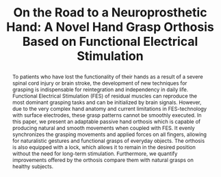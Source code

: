 ---
isconference: true
title: "On the Road to a Neuroprosthetic Hand: A Novel Hand Grasp Orthosis Based on Functional Electrical Stimulation"
authors: "Robert Leeb, Miguel Gubler, Michele Tavella, Heather Miller, Jose R Del Millan"
conference: "International Conference of the IEEE Engineering in Medicine and Biology Society"
abbrv: "EMBC"
location: "Buenos Aires, Argentina"
pdf: "http://infoscience.epfl.ch/record/153159/files/Leeb_HandOrthosis_IEEE_EMBC2010_00361682.pdf"
abstract: 'To patients who have lost the functionality of their hands as a result of a severe spinal cord injury or brain stroke, the development of new techniques for grasping is indispensable for reintegration and independency in daily life. Functional Electrical Stimulation (FES) of residual muscles can reproduce the most dominant grasping tasks and can be initialized by brain signals. However, due to the very complex hand anatomy and current limitations in FES-technology with surface electrodes, these grasp patterns cannot be smoothly executed. In this paper, we present an adaptable passive hand orthosis which is capable of producing natural and smooth movements when coupled with FES. It evenly synchronizes the grasping movements and applied forces on all fingers, allowing for naturalistic gestures and functional grasps of everyday objects. The orthosis is also equipped with a lock, which allows it to remain in the desired position without the need for long-term stimulation. Furthermore, we quantify improvements offered by the orthosis compare them with natural grasps on healthy subjects.'
---